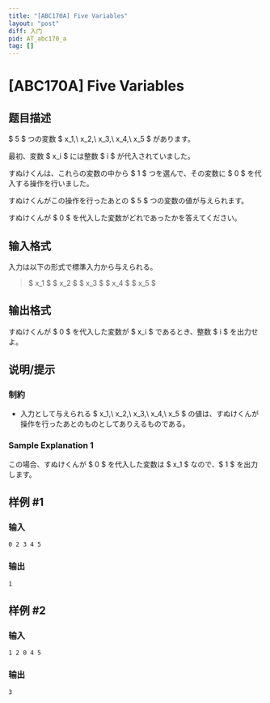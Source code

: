 ```yaml
---
title: "[ABC170A] Five Variables"
layout: "post"
diff: 入门
pid: AT_abc170_a
tag: []
---
```


# [ABC170A] Five Variables

## 题目描述

[problemUrl]: https://atcoder.jp/contests/abc170/tasks/abc170_a

$ 5 $ つの変数 $ x_1,\ x_2,\ x_3,\ x_4,\ x_5 $ があります。

最初、変数 $ x_i $ には整数 $ i $ が代入されていました。

すぬけくんは、これらの変数の中から $ 1 $ つを選んで、その変数に $ 0 $ を代入する操作を行いました。

すぬけくんがこの操作を行ったあとの $ 5 $ つの変数の値が与えられます。

すぬけくんが $ 0 $ を代入した変数がどれであったかを答えてください。

## 输入格式

入力は以下の形式で標準入力から与えられる。

> $ x_1 $ $ x_2 $ $ x_3 $ $ x_4 $ $ x_5 $

## 输出格式

すぬけくんが $ 0 $ を代入した変数が $ x_i $ であるとき、整数 $ i $ を出力せよ。

## 说明/提示

### 制約

- 入力として与えられる $ x_1,\ x_2,\ x_3,\ x_4,\ x_5 $ の値は、すぬけくんが操作を行ったあとのものとしてありえるものである。

### Sample Explanation 1

この場合、すぬけくんが $ 0 $ を代入した変数は $ x_1 $ なので、$ 1 $ を出力します。

## 样例 #1

### 输入

```
0 2 3 4 5
```

### 输出

```
1
```

## 样例 #2

### 输入

```
1 2 0 4 5
```

### 输出

```
3
```

